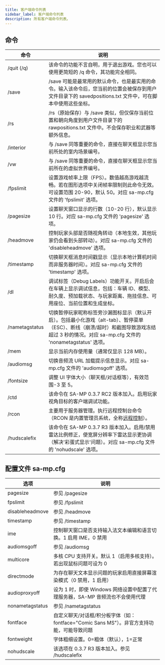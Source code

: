 ```yaml
---
title: 客户端命令列表
sidebar_label: 客户端命令列表
description: 所有客户端命令列表。
---
```


## 命令

| 命令           | 说明                                                                                                                                                                                           |
| -------------- | ---------------------------------------------------------------------------------------------------------------------------------------------------------------------------------------------- |
| /quit (/q)     | 该命令的功能不言自明，用于退出游戏。您也可以使用更简短的 /q 命令，其功能完全相同。                                                                                                             |
| /save          | /save 可能是最常用的默认命令，也是最实用的命令。输入该命令后，您当前的位置会被保存到用户文件目录下的 savedpositions.txt 文件中，可在脚本中使用这些坐标。                                       |
| /rs            | /rs（原始保存）与 /save 类似，但仅保存当前位置和朝向角度到用户文件目录下的 rawpositions.txt 文件中。不会保存职业和武器等额外信息。                                                             |
| /interior      | 与 /save 同等重要的命令，直接在聊天框显示您当前所处的室内场景编号。                                                                                                                            |
| /vw            | 与 /save 同等重要的命令，直接在聊天框显示您当前所在的虚拟世界编号。                                                                                                                            |
| /fpslimit      | 设置游戏帧率上限（FPS）。数值越高游戏越流畅。若在图形选项中关闭帧率限制则此命令无效。可设置范围 20-90，默认 50。对应 sa-mp.cfg 文件的 'fpslimit' 选项。                                        |
| /pagesize      | 设置聊天窗口显示的行数（10-20 行），默认显示 10 行。对应 sa-mp.cfg 文件的 'pagesize' 选项。                                                                                                    |
| /headmove      | 控制玩家头部是否随视角转动（本地生效，其他玩家仍会看到头部转动）。对应 sa-mp.cfg 文件的 'disableheadmove' 选项。                                                                               |
| /timestamp     | 切换聊天框消息时间戳显示（显示本地计算机时间而非服务器时间）。对应 sa-mp.cfg 文件的 'timestamp' 选项。                                                                                         |
| /dl            | 调试标签（Debug Labels）功能开关。开启后会在车辆上显示调试信息，包括：车辆 ID、模型、耐久度、预加载状态、与玩家距离、拖挂信息、可用座位、当前位置和生成坐标。                                  |
| /nametagstatus | 切换暂停玩家昵称标签旁沙漏图标显示（默认开启）。包括最小化游戏（alt-tab）、暂停菜单（ESC）、断线（崩溃/超时）和截图导致游戏冻结超过 3 秒的情况。对应 sa-mp.cfg 文件的 'nonametagstatus' 选项。 |
| /mem           | 显示当前内存使用量（通常仅显示 128 MB）。                                                                                                                                                      |
| /audiomsg      | 切换音频流 URL 加载提示信息显示。对应 sa-mp.cfg 文件的 'audiomsgoff' 选项。                                                                                                                    |
| /fontsize      | 调整 UI 字体大小（聊天框/对话框等），有效范围-3 至 5。                                                                                                                                         |
| /ctd           | 该命令在 SA-MP 0.3.7 RC2 版本加入。启用玩家视角目标的客户端调试功能。                                                                                                                          |
| /rcon          | 主要用于服务器管理。执行远程控制台命令（RCON 是内置管理员系统，全称[远程控制](../server/ControllingServer#using-rcon)）。                                                                      |
| /hudscalefix   | 该命令在 SA-MP 0.3.7 R3 版本加入。启用/禁用雷达比例修正，使宽屏分辨率下雷达显示更协调（解决'彩蛋式显示'问题）。对应 sa-mp.cfg 文件的 'nohudscale' 选项。                                       |

## 配置文件 sa-mp.cfg

| 选项            | 说明                                                                                       |
| --------------- | ------------------------------------------------------------------------------------------ |
| pagesize        | 参见 /pagesize                                                                             |
| fpslimit        | 参见 /fpslimit                                                                             |
| disableheadmove | 参见 /headmove                                                                             |
| timestamp       | 参见 /timestamp                                                                            |
| ime             | 控制聊天窗口是否支持输入法文本编辑和语言切换。1 启用 IME，0 禁用                           |
| audiomsgoff     | 参见 /audiomsg                                                                             |
| multicore       | 多核 CPU 支持开关。默认 1（启用多核支持）。若出现鼠标问题可设为 0                          |
| directmode      | 为存在聊天文本显示问题的玩家启用直接屏幕渲染模式（0 禁用，1 启用）                         |
| audioproxyoff   | 设为 1 时，即使 Windows 网络设置中配置了代理服务器，SA-MP 音频流也不会使用代理             |
| nonametagstatus | 参见 /nametagstatus                                                                        |
| fontface        | 自定义聊天/对话框/积分板字体（如：fontface="Comic Sans MS"）。非官方支持功能，可能导致问题 |
| fontweight      | 字体粗细设置。0=粗体（默认），1=正常                                                       |
| nohudscale      | 该选项在 0.3.7 R3 版本加入。参见 /hudscalefix                                              |
